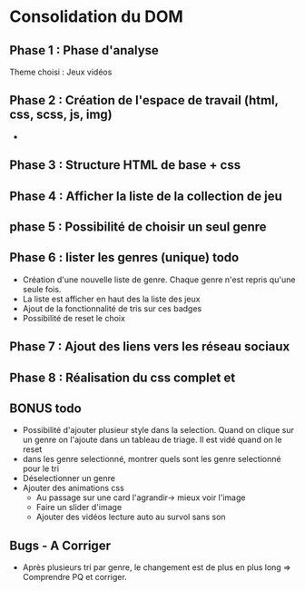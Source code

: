 # Consolidation du DOM

## Phase 1 : Phase d'analyse

Theme choisi : Jeux vidéos

## Phase 2 : Création de l'espace de travail (html, css, scss, js, img)

-

## Phase 3 : Structure HTML de base + css

## Phase 4 : Afficher la liste de la collection de jeu

## phase 5 : Possibilité de choisir un seul genre

## Phase 6 : lister les genres (unique) todo

- Création d'une nouvelle liste de genre. Chaque genre n'est repris qu'une seule fois.
- La liste est afficher en haut des la liste des jeux
- Ajout de la fonctionnalité de tris sur ces badges
- Possibilité de reset le choix

## Phase 7 : Ajout des liens vers les réseau sociaux

## Phase 8 : Réalisation du css complet et

## BONUS todo

- Possibilité d'ajouter plusieur style dans la selection. Quand on clique sur un genre on l'ajoute dans un tableau de triage. Il est vidé quand on le reset
- dans les genre selectionné, montrer quels sont les genre selectionné pour le tri
- Déselectionner un genre
- Ajouter des animations css
  - Au passage sur une card l'agrandir-> mieux voir l'image
  - Faire un slider d'image
  - Ajouter des vidéos lecture auto au survol sans son

## Bugs - A Corriger

- Après plusieurs tri par genre, le changement est de plus en plus long => Comprendre PQ et corriger.

